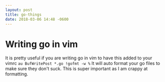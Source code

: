 ```yaml
---
layout: post
title: go-things
date: 2018-03-06 14:48 -0600
---
```


# Writing go in vim
It is pretty useful if you are writing go in vim to have this added to your vimrc  `au BufWritePost *.go !gofmt -w %` 
It will auto format your go files to make sure they don't suck.   This is super important as I am crappy at formatting.

